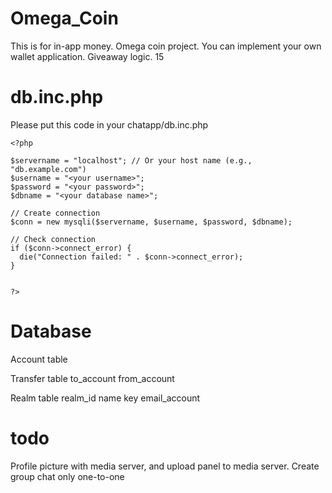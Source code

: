 # Omega_Coin
This is for in-app money. Omega coin project. You can implement your own wallet application. Giveaway logic. 15

# db.inc.php
Please put this code in your chatapp/db.inc.php

```
<?php

$servername = "localhost"; // Or your host name (e.g., "db.example.com")
$username = "<your username>";
$password = "<your password>";
$dbname = "<your database name>";

// Create connection
$conn = new mysqli($servername, $username, $password, $dbname);

// Check connection
if ($conn->connect_error) {
  die("Connection failed: " . $conn->connect_error);
}


?>
```

# Database
Account table

Transfer table
to_account
from_account


Realm table
realm_id
name
key 
email_account


# todo
Profile picture with media server, and upload panel to media server. Create group chat only one-to-one
